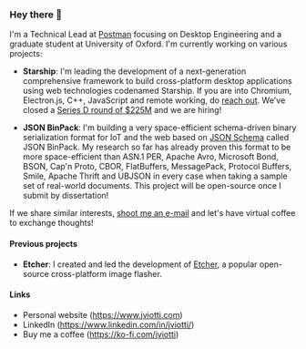 ### Hey there 👋

I'm a Technical Lead at [Postman](https://www.postman.com) focusing on Desktop
Engineering and a graduate student at University of Oxford. I'm currently
working on various projects:

- **Starship**: I'm leading the development of a next-generation comprehensive
  framework to build cross-platform desktop applications using web technologies
  codenamed Starship. If you are into Chromium, Electron.js, C++, JavaScript
  and remote working, do [reach out](mailto:juan.viotti@postman). We've closed
  a [Series D round of
  $225M](https://blog.postman.com/postman-announces-series-d/) and we are
  hiring!

- **JSON BinPack**: I'm building a very space-efficient schema-driven binary
  serialization format for IoT and the web based on [JSON
  Schema](http://json-schema.org) called JSON BinPack. My research so far has
  already proven this format to be more space-efficient than ASN.1 PER, Apache
  Avro, Microsoft Bond, BSON, Cap'n Proto, CBOR, FlatBuffers, MessagePack,
  Protocol Buffers, Smile, Apache Thrift and UBJSON in every case when taking a
  sample set of real-world documents. This project will be open-source once I
  submit by dissertation!

If we share similar interests, [shoot me an e-mail](mailto:jv@jviotti.com) and
let's have virtual coffee to exchange thoughts!

#### Previous projects

- **Etcher**: I created and led the development of
  [Etcher](https://www.balena.io/etcher/), a popular open-source cross-platform
  image flasher.

#### Links

- Personal website (https://www.jviotti.com)
- LinkedIn (https://www.linkedin.com/in/jviotti/)
- Buy me a coffee (https://ko-fi.com/jviotti)
